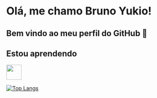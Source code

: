 # Olá, me chamo Bruno Yukio! 
## Bem vindo ao meu perfil do GitHub 👋

## Estou aprendendo

<img loading="lazy" src="https://cdn.jsdelivr.net/gh/devicons/devicon/icons/java/java-original.svg" width="40" height="40"/>

[![Top Langs](https://github-readme-stats.vercel.app/api/top-langs/?username=YukioNakahara&layout=compact)](https://github.com/YukioNakahara/github-readme-stats)
